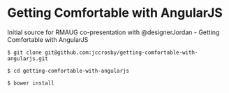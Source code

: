 # Getting Comfortable with AngularJS  

Initial source for RMAUG co-presentation with @designerJordan - Getting Comfortable with AngularJS  

```
$ git clone git@github.com:jccrosby/getting-comfortable-with-angularjs.git

$ cd getting-comfortable-with-angularjs

$ bower install
```  